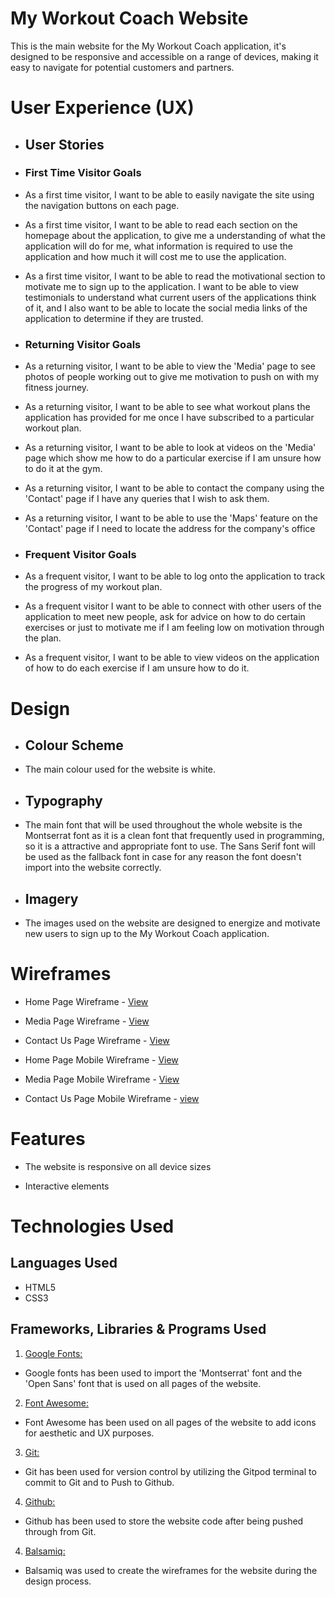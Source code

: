 # My Workout Coach Website

This is the main website for the My Workout Coach application, it's designed to be responsive and accessible on a range of devices, making it easy to navigate for potential customers and partners.

# User Experience (UX)

* ## User Stories

* ### First Time Visitor Goals

* As a first time visitor, I want to be able to easily navigate the site using the navigation buttons on each page.

* As a first time visitor, I want to be able to read each section on the homepage about the application, to give me a understanding of what the application will do for me, what information is required to use the application and how much it will cost me to use the application.

* As a first time visitor, I want to be able to read the motivational section to motivate me to sign up to the application. I want to be able to view testimonials to understand what current users of the applications think of it, and I also want to be able to locate the social media links of the application to determine if they are trusted.

* ### Returning Visitor Goals

* As a returning visitor, I want to be able to view the 'Media' page to see photos of people working out to give me motivation to push on with my fitness journey.

* As a returning visitor, I want to be able to see what workout plans the application has provided for me once I have subscribed to a particular workout plan.

* As a returning visitor, I want to be able to look at videos on the 'Media' page which show me how to do a particular exercise if I am unsure how to do it at the gym.

* As a returning visitor, I want to be able to contact the company using the 'Contact' page if I have any queries that I wish to ask them.

* As a returning visitor, I want to be able to use the 'Maps' feature on the 'Contact' page if I need to locate the address for the company's office 

* ### Frequent Visitor Goals

* As a frequent visitor, I want to be able to log onto the application to track the progress of my workout plan.

* As a frequent visitor I want to be able to connect with other users of the application to meet new people, ask for advice on how to do certain exercises or just to motivate me if I am feeling low on motivation through the plan.

* As a frequent visitor, I want to be able to view videos on the application of how to do each exercise if I am unsure how to do it.



# Design

* ## Colour Scheme

* The main colour used for the website is white.

* ## Typography

* The main font that will be used throughout the whole website is the Montserrat font as it is a clean font that frequently used in programming, so it is a attractive and appropriate font to use. The Sans Serif font will be used as the fallback font in case for any reason the font doesn't import into the website correctly.

* ## Imagery

* The images used on the website are designed to energize and motivate new users to sign up to the My Workout Coach application.

# Wireframes

* Home Page Wireframe - [View](https://i.ibb.co/Bc08cmc/My-Workout-Coach-Home.png)

* Media Page Wireframe - [View](https://pasteboard.co/1e0MScLMVDfr.png)

* Contact Us Page Wireframe - [View](https://pasteboard.co/Wd9H6rVoV023.png)

* Home Page Mobile Wireframe - [View](https://pasteboard.co/oUJBCxJMkmL3.png)

* Media Page Mobile Wireframe - [View](https://pasteboard.co/S8vPW8bSSb1o.png)

* Contact Us Page Mobile Wireframe - [view](https://pasteboard.co/NhKA523Rl1Di.png)

# Features

* The website is responsive on all device sizes

* Interactive elements

# Technologies Used

## Languages Used

* HTML5
* CSS3

## Frameworks, Libraries & Programs Used

1. [Google Fonts:](https://fonts.google.com/)
* Google fonts has been used to import the 'Montserrat' font and the 'Open Sans' font that is used on all pages of the website.

2. [Font Awesome:](https://fontawesome.com/)
* Font Awesome has been used on all pages of the website to add icons for aesthetic and UX purposes.

3. [Git:](https://git-scm.com/)
* Git has been used for version control by utilizing the Gitpod terminal to commit to Git and to Push to Github.

4. [Github:](https://github.com/)
* Github has been used to store the website code after being pushed through from Git.

4. [Balsamiq:](https://www.balsamiq.com/)
* Balsamiq was used to create the wireframes for the website during the design process.
